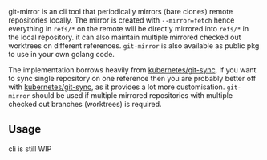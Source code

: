 git-mirror is an cli tool that periodically mirrors (bare clones) remote repositories locally.
The mirror is created with `--mirror=fetch` hence everything in `refs/*` on the remote
will be directly mirrored into `refs/*` in the local repository. 
it can also maintain multiple mirrored checked out worktrees on different references.
`git-mirror` is also available as public pkg to use in your own golang code.


The implementation borrows heavily from [kubernetes/git-sync](https://github.com/kubernetes/git-sync).
If you want to sync single repository on one reference then you are probably better off
with [kubernetes/git-sync](https://github.com/kubernetes/git-sync), as it provides
a lot more customisation. 
`git-mirror` should be used if multiple mirrored repositories with multiple checked out branches (worktrees) is required.



## Usage

cli is still WIP


